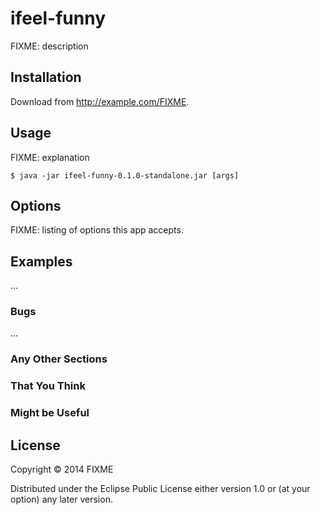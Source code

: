 # ifeel-funny

FIXME: description

## Installation

Download from http://example.com/FIXME.

## Usage

FIXME: explanation

    $ java -jar ifeel-funny-0.1.0-standalone.jar [args]

## Options

FIXME: listing of options this app accepts.

## Examples

...

### Bugs

...

### Any Other Sections
### That You Think
### Might be Useful

## License

Copyright © 2014 FIXME

Distributed under the Eclipse Public License either version 1.0 or (at
your option) any later version.
